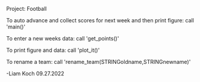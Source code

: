Project: Football

To auto advance and collect scores for next week and then print figure:
call 'main()'

To enter a new weeks data:
call 'get_points()'

To print figure and data:
call 'plot_it()'

To rename a team:
call 'rename_team(STRINGoldname,STRINGnewname)'

-Liam Koch 09.27.2022